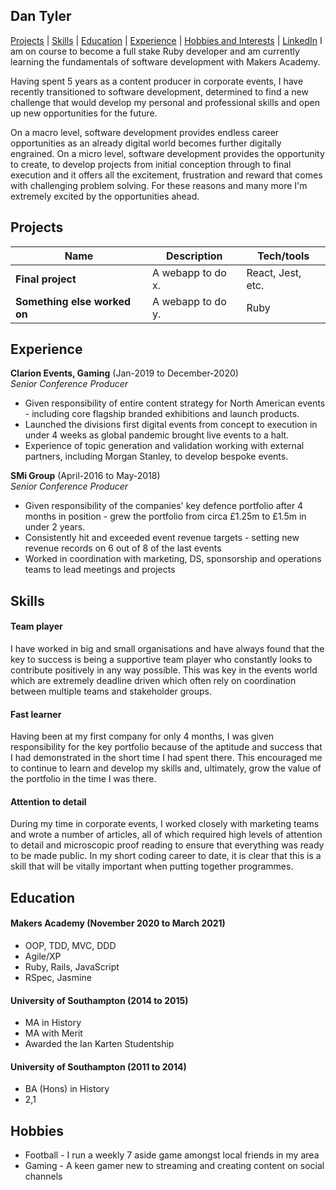 ## Dan Tyler

[Projects](#projects) | [Skills](#skills) | [Education](#education) | [Experience](#experience) | [Hobbies and Interests](#hobbies-and-interests) | [LinkedIn](https://www.linkedin.com/in/dan-tyler-97296990/)
I am on course to become a full stake Ruby developer and am currently learning the fundamentals of software development with Makers Academy.

Having spent 5 years as a content producer in corporate events, I have recently transitioned to software development, determined to find a new challenge that would develop my personal and professional skills and open up new opportunities for the future.

On a macro level, software development provides endless career opportunities as an already digital world becomes further digitally engrained. On a micro level, software development provides the opportunity to create, to develop projects from initial conception through to final execution and it offers all the excitement, frustration and reward that comes with challenging problem solving. For these reasons and many more I'm extremely excited by the opportunities ahead.

## Projects

| Name                         | Description       | Tech/tools        |
| ---------------------------- | ----------------- | ----------------- |
| **Final project**            | A webapp to do x. | React, Jest, etc. |
| **Something else worked on** | A webapp to do y. | Ruby              |

## Experience

**Clarion Events, Gaming** (Jan-2019 to December-2020)  
_Senior Conference Producer_

- Given responsibility of entire content strategy for North American events - including core flagship branded exhibitions and launch products.
- Launched the divisions first digital events from concept to execution in under 4 weeks as global pandemic brought live events to a halt.
- Experience of topic generation and validation working with external partners, including Morgan Stanley, to develop bespoke events.

**SMi Group** (April-2016 to May-2018)  
_Senior Conference Producer_

- Given responsibility of the companies' key defence portfolio after 4 months in position - grew the portfolio from circa £1.25m to £1.5m in under 2 years.
- Consistently hit and exceeded event revenue targets - setting new revenue records on 6 out of 8 of the last events
- Worked in coordination with marketing, DS, sponsorship and operations teams to lead meetings and projects

## Skills

#### Team player

I have worked in big and small organisations and have always found that the key to success is being a supportive team player who constantly looks to contribute positively in any way possible. This was key in the events world which are extremely deadline driven which often rely on coordination between multiple teams and stakeholder groups.

#### Fast learner

Having been at my first company for only 4 months, I was given responsibility for the key portfolio because of the aptitude and success that I had demonstrated in the short time I had spent there. This encouraged me to continue to learn and develop my skills and, ultimately, grow the value of the portfolio in the time I was there.

#### Attention to detail

During my time in corporate events, I worked closely with marketing teams and wrote a number of articles, all of which required high levels of attention to detail and microscopic proof reading to ensure that everything was ready to be made public. In my short coding career to date, it is clear that this is a skill that will be vitally important when putting together programmes.

## Education

#### Makers Academy (November 2020 to March 2021)

- OOP, TDD, MVC, DDD
- Agile/XP
- Ruby, Rails, JavaScript
- RSpec, Jasmine

#### University of Southampton (2014 to 2015)

- MA in History
- MA with Merit
- Awarded the Ian Karten Studentship

#### University of Southampton (2011 to 2014)

- BA (Hons) in History
- 2,1

## Hobbies

- Football - I run a weekly 7 aside game amongst local friends in my area
- Gaming - A keen gamer new to streaming and creating content on social channels
